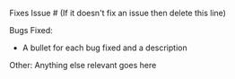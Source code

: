 Fixes Issue # (If it doesn't fix an issue then delete this line)

Bugs Fixed:
- A bullet for each bug fixed and a description

Other:
Anything else relevant goes here
